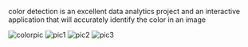 color detection is an excellent data analytics project and an interactive application that will accurately identify the color in an image

![colorpic](https://github.com/user-attachments/assets/34aac506-1461-4f23-b37b-16b8b8af392b)
![pic1](https://github.com/user-attachments/assets/a2c09bc0-fc20-4c22-bfd7-52bb58cb0560)
![pic2](https://github.com/user-attachments/assets/73464f2d-0738-44e1-b347-42bb7b31a7fe)
![pic3](https://github.com/user-attachments/assets/bb940497-a877-4d1a-bc0e-5edba7967794)



